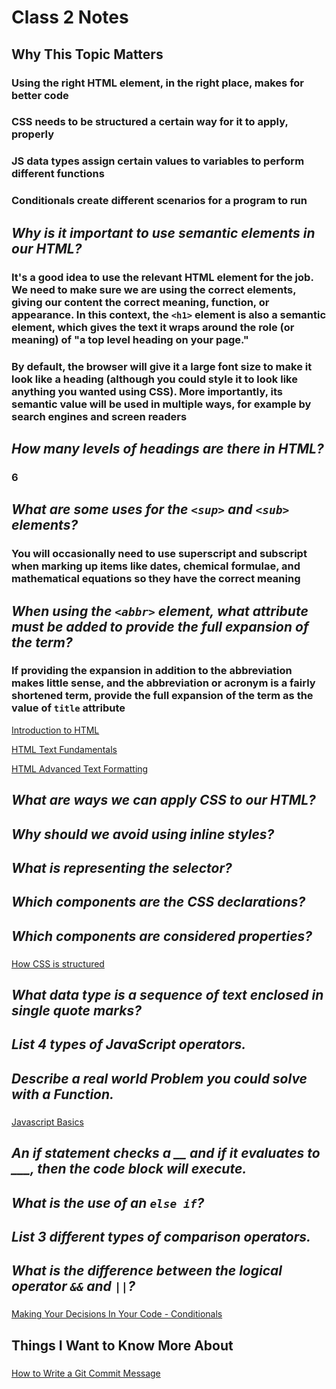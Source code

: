 # Class 2 Notes

## Why This Topic Matters

### Using the right HTML element, in the right place, makes for better code

### CSS needs to be structured a certain way for it to apply, properly

### JS data types assign certain values to variables to perform different functions

### Conditionals create different scenarios for a program to run

## *Why is it important to use semantic elements in our HTML?*

### It's a good idea to use the relevant HTML element for the job. We need to make sure we are using the correct elements, giving our content the correct meaning, function, or appearance. In this context, the `<h1>` element is also a semantic element, which gives the text it wraps around the role (or meaning) of "a top level heading on your page."

### By default, the browser will give it a large font size to make it look like a heading (although you could style it to look like anything you wanted using CSS). More importantly, its semantic value will be used in multiple ways, for example by search engines and screen readers

## *How many levels of headings are there in HTML?*

### 6

## *What are some uses for the `<sup>` and `<sub>` elements?*

### You will occasionally need to use superscript and subscript when marking up items like dates, chemical formulae, and mathematical equations so they have the correct meaning

## *When using the `<abbr>` element, what attribute must be added to provide the full expansion of the term?*

### If providing the expansion in addition to the abbreviation makes little sense, and the abbreviation or acronym is a fairly shortened term, provide the full expansion of the term as the value of `title` attribute

[Introduction to HTML](https://developer.mozilla.org/en-US/docs/Learn/HTML/Introduction_to_HTML)

[HTML Text Fundamentals](https://developer.mozilla.org/en-US/docs/Learn/HTML/Introduction_to_HTML/HTML_text_fundamentals)

[HTML Advanced Text Formatting](https://developer.mozilla.org/en-US/docs/Learn/HTML/Introduction_to_HTML/Advanced_text_formatting)

## *What are ways we can apply CSS to our HTML?*

### 

## *Why should we avoid using inline styles?*

###

## *What is representing the selector?*

###

## *Which components are the CSS declarations?*

###

## *Which components are considered properties?*

###

[How CSS is structured](https://developer.mozilla.org/en-US/docs/Learn/CSS/First_steps/How_CSS_is_structured)

## *What data type is a sequence of text enclosed in single quote marks?*

###

## *List 4 types of JavaScript operators.*

###

## *Describe a real world Problem you could solve with a Function.*

###

[Javascript Basics](https://developer.mozilla.org/en-US/docs/Learn/Getting_started_with_the_web/JavaScript_basics#comments)

## *An if statement checks a __ and if it evaluates to ___, then the code block will execute.*

###

## *What is the use of an `else if`?*

###

## *List 3 different types of comparison operators.*

###

## *What is the difference between the logical operator `&&` and `||`?*

###

[Making Your Decisions In Your Code - Conditionals](https://developer.mozilla.org/en-US/docs/Learn/JavaScript/Building_blocks/conditionals)

## Things I Want to Know More About

###

[How to Write a Git Commit Message](https://cbea.ms/git-commit/)
